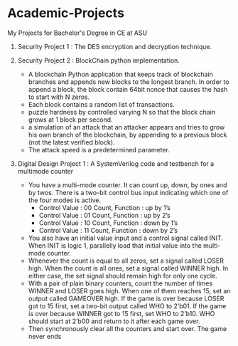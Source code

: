 # Academic-Projects
My Projects for Bachelor's Degree in CE at ASU 

1. Security Project 1 : The DES encryption and decryption technique.
2. Security Project 2 : BlockChain python implementation.
	- A blockchain Python application that keeps track of blockchain branches and appends new blocks to the longest branch. In order to append a block, the block contain       64bit nonce that causes the hash to start with N zeros. 
	- Each block contains a random list of transactions.
	- puzzle hardness by controlled varying N so that the block chain grows at 1 block per second.
	- a simulation of an attack that an attacker appears and tries to grow his own branch of the blockchain, by appending to a previous block (not the latest verified         block). 
	- The attack speed is a predetermined parameter.

3. Digital Design Project 1 : A SystemVerilog code and testbench for a multimode counter  
	-  You have a multi-mode counter. It can count up, down, by ones and by twos. There is
a two-bit control bus input indicating which one of the four modes is active.
		- Control Value : 00 Count, Function : up by 1’s
		- Control Value : 01 Count, Function : up by 2’s
		- Control Value : 10 Count, Function : down by 1’s
		- Control Value : 11 Count, Function :  down by 2’s
	- You also have an initial value input and a control signal called INIT. When INIT is
logic 1, parallelly load that initial value into the multi-mode counter.
	- Whenever the count is equal to all zeros, set a signal called LOSER high. When the
count is all ones, set a signal called WINNER high. In either case, the set signal
should remain high for only one cycle.
	- With a pair of plain binary counters, count the number of times WINNER and LOSER
goes high. When one of them reaches 15, set an output called GAMEOVER high. If
the game is over because LOSER got to 15 first, set a two-bit output called WHO to
2’b01. If the game is over because WINNER got to 15 first, set WHO to 2’b10. WHO
should start at 2’b00 and return to it after each game over.
	- Then synchronously clear all the counters and start over. The game never ends
